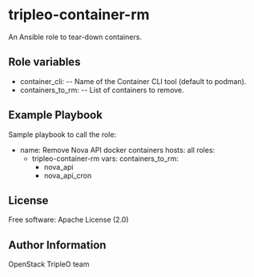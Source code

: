 tripleo-container-rm
====================

An Ansible role to tear-down containers.

Role variables
--------------

- container_cli: -- Name of the Container CLI tool (default to podman).
- containers_to_rm: -- List of containers to remove.

Example Playbook
----------------

Sample playbook to call the role:

  - name: Remove Nova API docker containers
    hosts: all
    roles:
      - tripleo-container-rm
    vars:
      containers_to_rm:
        - nova_api
        - nova_api_cron

License
-------

Free software: Apache License (2.0)

Author Information
------------------

OpenStack TripleO team

